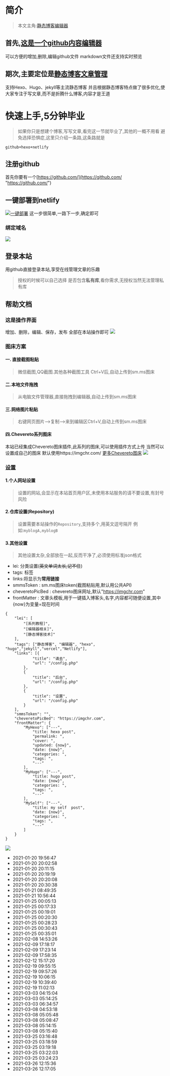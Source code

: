 # 简介

> 本文主角:[静态博客编辑器](https://jingtaiboke.com/ "静态博客编辑器")

## 首先,[这是一个github内容编辑器](https://jingtaiboke.com/ "这是一个github内容编辑器")
可以方便的增加,删除,编辑github文件
markdown文件还支持实时预览

## 期次,主要定位是[静态博客文章管理](https://jingtaiboke.com/ "静态博客文章管理")


支持Hexo、Hugo、jekyll等主流静态博客
并且根据静态博客特点做了很多优化,使大家专注于写文章,而不是折腾什么博客,内容才是王道


# 快速上手,5分钟毕业

> 如果你只是想建个博客,写写文章,看完这一节就毕业了,其他的一概不用看
避免选择恐惧症,这里只介绍一条路,这条路就是

`github+hexo+netlify`


## 注册github
首先你要有一个[https://github.com/](https://github.com/ "https://github.com/")

## 一键部署到netlify

[![一键部署](https://d33wubrfki0l68.cloudfront.net/65a18ef24e011fbc0b5ddb411d611c0e1d1111a6/17e0b/images/deploy-button.svg "一键部署")](https://app.netlify.com/start/deploy?repository=https://github.com/jingtaiboke/jingtaiboke.github.io "一键部署")
这一步很简单,一路下一步,确定即可

### 绑定域名
![](https://i.loli.net/2021/01/20/Vwx52bKog6cujap.png)

## 登录本站

用github直接登录本站,享受在线管理文章的乐趣

>授权的时候可以自己选择 是否包含**私有库**,看你需求,无授权当然无法管理私有库


## 帮助文档

### 这是操作界面
增加、删除，编辑、保存，发布 全部在本站操作即可
![](https://s3.ax1x.com/2021/01/20/sWzOyD.png)

### 图床方案

#### 一. 直接截图粘贴

> 微信截图,QQ截图.其他各种截图工具 Ctrl+V后,自动上传到sm.ms图床

#### 二.本地文件拖拽

> 从电脑文件管理器,直接拖拽到编辑器,自动上传到sm.ms图床

#### 三.网络图片粘贴

> 右键网页图片-->复制-->来到编辑区Ctrl+V,自动上传到sm.ms图床

#### 四.Chevereto系列图床

本站已经集成Chevereto图床插件,此系列的图床,可以使用插件方式上传
当然可以设置成自己的图床
默认使用https://imgchr.com/
[更多Chevereto图床](https://github.com/Chevereto/api#-powered-by-chevereto "更多Chevereto图床")
![](https://i.loli.net/2021/01/20/96YuCBjfl5WtMmo.png)

### [设置](https://jingtaiboke.com/config.php "设置")

#### 1.个人网站设置

> 设置的网站,会显示在本站首页用户区,未使用本站服务的请不要设置,有封号风险

#### 2.仓库设置(Repository)

> 设置需要本站操作的`Repository`,支持多个,用英文逗号隔开
例如:`myblogA,myblogB`

#### 3.其他设置

> 其他设置太杂,全部放在一起,反而干净了,必须使用标准json格式
* lei: 分类设置(~~英文单词太长,记不住~~)
* tags: 标签
* links:将显示为**常用链接**
* smmsToken : sm.ms图床token(截图粘贴用,默认用公共API)
* cheveretoPicBed : chevereto图床网址,默认"https://imgchr.com"
* frontMatter : 文章头模板,用于一键插入博客头,名字,内容都可随便设置,其中{now}为变量=现在时间

```
{
	"lei": [
		"[系列教程]",
		"[编辑器相关]",
		"[静态博客技术]"
	],
	"tags": ["静态博客", "编辑器", "hexo", "hugo","jekyll","vercel","Netlify"],
	"links": [{
			"title": "请去",
			"url": "/config.php"
		},
		{
			"title": "后台",
			"url": "/config.php"
		},
		{
			"title": "设置",
			"url": "/config.php"
		}
	],
	"smmsToken": "",
	"cheveretoPicBed": "https://imgchr.com",
	"frontMatter": {
		"MyHexo": ["---",
			"title: hexo post",
			"permalink: ",
			"cover: ",
			"updated: {now}",
			"date: {now}",
			"categories: ",
			"tags: ",
			"---"
		],
		"MyHugo": ["---",
			"title: hugo post",
			"date: {now}",
			"categories: ",
			"tags: ",
			"---"
		],
		"MySelf": ["---",
			"title: my self  post",
			"date: {now}",
			"categories: ",
			"tags: ",
			"---"
		]
	}
}
```

![](https://i.loli.net/2021/01/20/LQBJGxAwZ8jHubs.png)
* 2021-01-20 19:56:47
* 2021-01-20 20:02:58
* 2021-01-20 20:11:15
* 2021-01-20 20:19:19
* 2021-01-20 20:20:08
* 2021-01-20 20:30:38
* 2021-01-21 08:49:35
* 2021-01-21 10:56:44
* 2021-01-25 00:05:13
* 2021-01-25 00:17:33
* 2021-01-25 00:19:01
* 2021-01-25 00:20:30
* 2021-01-25 00:28:23
* 2021-01-25 00:30:43
* 2021-01-25 00:35:01
* 2021-02-08 14:53:26
* 2021-02-09 17:18:17
* 2021-02-09 17:23:14
* 2021-02-09 17:58:35
* 2021-02-12 15:17:20
* 2021-02-19 09:55:15
* 2021-02-19 09:57:26
* 2021-02-19 10:06:15
* 2021-02-19 10:39:40
* 2021-02-19 11:02:13
* 2021-03-03 04:15:04
* 2021-03-03 05:14:25
* 2021-03-03 06:34:57
* 2021-03-08 04:53:18
* 2021-03-08 05:05:48
* 2021-03-08 05:08:47
* 2021-03-08 05:14:15
* 2021-03-08 05:15:40
* 2021-03-25 03:16:48
* 2021-03-25 03:18:59
* 2021-03-25 03:19:18
* 2021-03-25 03:22:03
* 2021-03-25 03:24:23
* 2021-03-26 12:15:36
* 2021-03-26 12:17:05